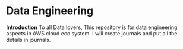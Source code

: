 # Data Engineering 
**Introduction**
To all Data lovers,
This repository is for data engineering aspects in AWS cloud eco system. I will create journals and put all the details in journals. 

